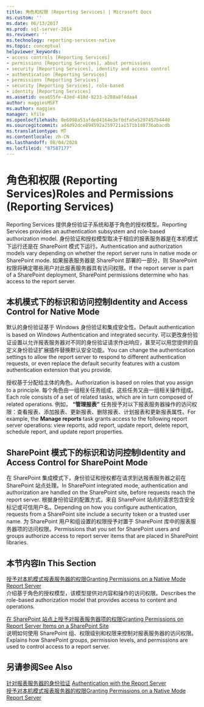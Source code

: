 ```yaml
---
title: 角色和权限 (Reporting Services) | Microsoft Docs
ms.custom: ''
ms.date: 06/13/2017
ms.prod: sql-server-2014
ms.reviewer: ''
ms.technology: reporting-services-native
ms.topic: conceptual
helpviewer_keywords:
- access controls [Reporting Services]
- permissions [Reporting Services], about permissions
- security [Reporting Services], identity and access control
- authentication [Reporting Services]
- permissions [Reporting Services]
- security [Reporting Services], role-based
- identity [Reporting Services]
ms.assetid: eea655fe-43ed-418d-8233-b288a8f4daa4
author: maggiesMSFT
ms.author: maggies
manager: kfile
ms.openlocfilehash: 0e6098a51afde04164e3ef0dfa5e5297457b4440
ms.sourcegitcommit: ad4d92dce894592a259721a1571b1d8736abacdb
ms.translationtype: MT
ms.contentlocale: zh-CN
ms.lasthandoff: 08/04/2020
ms.locfileid: "87587177"
---
```

# <a name="roles-and-permissions-reporting-services"></a><span data-ttu-id="0360d-102">角色和权限 (Reporting Services)</span><span class="sxs-lookup"><span data-stu-id="0360d-102">Roles and Permissions (Reporting Services)</span></span>
  <span data-ttu-id="0360d-103">Reporting Services 提供身份验证子系统和基于角色的授权模型。</span><span class="sxs-lookup"><span data-stu-id="0360d-103">Reporting Services provides an authentication subsystem and role-based authorization model.</span></span> <span data-ttu-id="0360d-104">身份验证和授权模型取决于相应的报表服务器是在本机模式下运行还是在 SharePoint 模式下运行。</span><span class="sxs-lookup"><span data-stu-id="0360d-104">Authentication and authorization models vary depending on whether the report server runs in native mode or SharePoint mode.</span></span> <span data-ttu-id="0360d-105">如果报表服务器是 SharePoint 部署的一部分，则 SharePoint 权限将确定哪些用户对此报表服务器具有访问权限。</span><span class="sxs-lookup"><span data-stu-id="0360d-105">If the report server is part of a SharePoint deployment, SharePoint permissions determine who has access to the report server.</span></span>  
  
## <a name="identity-and-access-control-for-native-mode"></a><span data-ttu-id="0360d-106">本机模式下的标识和访问控制</span><span class="sxs-lookup"><span data-stu-id="0360d-106">Identity and Access Control for Native Mode</span></span>  
 <span data-ttu-id="0360d-107">默认的身份验证基于 Windows 身份验证和集成安全性。</span><span class="sxs-lookup"><span data-stu-id="0360d-107">Default authentication is based on Windows Authentication and integrated security.</span></span> <span data-ttu-id="0360d-108">可以更改身份验证设置以允许报表服务器对不同的身份验证请求作出响应，甚至可以用您提供的自定义身份验证扩展插件替换默认安全功能。</span><span class="sxs-lookup"><span data-stu-id="0360d-108">You can change the authentication settings to allow the report server to respond to different authentication requests, or even replace the default security features with a custom authentication extension that you provide.</span></span>  
  
 <span data-ttu-id="0360d-109">授权基于分配给主体的角色。</span><span class="sxs-lookup"><span data-stu-id="0360d-109">Authorization is based on roles that you assign to a principle.</span></span> <span data-ttu-id="0360d-110">每个角色由一组相关任务组成，这些任务又由一组相关操作组成。</span><span class="sxs-lookup"><span data-stu-id="0360d-110">Each role consists of a set of related tasks, which are in turn composed of related operations.</span></span> <span data-ttu-id="0360d-111">例如， **“管理报表”** 任务授予对以下报表服务器操作的访问权限：查看报表、添加报表、更新报表、删除报表、计划报表和更新报表属性。</span><span class="sxs-lookup"><span data-stu-id="0360d-111">For example, the **Manage reports** task grants access to the following report server operations: view reports, add report, update report, delete report, schedule report, and update report properties.</span></span>  
  
## <a name="identity-and-access-control-for-sharepoint-mode"></a><span data-ttu-id="0360d-112">SharePoint 模式下的标识和访问控制</span><span class="sxs-lookup"><span data-stu-id="0360d-112">Identity and Access Control for SharePoint Mode</span></span>  
 <span data-ttu-id="0360d-113">在 SharePoint 集成模式下，身份验证和授权都在请求到达报表服务器之前在 SharePoint 站点处理。</span><span class="sxs-lookup"><span data-stu-id="0360d-113">In SharePoint integrated mode, authentication and authorization are handled on the SharePoint site, before requests reach the report server.</span></span> <span data-ttu-id="0360d-114">根据身份验证的配置方式，来自 SharePoint 站点的请求包含安全标记或可信用户名。</span><span class="sxs-lookup"><span data-stu-id="0360d-114">Depending on how you configure authentication, requests from a SharePoint site include a security token or a trusted user name.</span></span> <span data-ttu-id="0360d-115">为 SharePoint 用户和组设置的权限授予对置于 SharePoint 库中的报表服务器项的访问权限。</span><span class="sxs-lookup"><span data-stu-id="0360d-115">Permissions that you set for SharePoint users and groups authorize access to report server items that are placed in SharePoint libraries.</span></span>  
  
## <a name="in-this-section"></a><span data-ttu-id="0360d-116">本节内容</span><span class="sxs-lookup"><span data-stu-id="0360d-116">In This Section</span></span>  
 [<span data-ttu-id="0360d-117">授予对本机模式报表服务器的权限</span><span class="sxs-lookup"><span data-stu-id="0360d-117">Granting Permissions on a Native Mode Report Server</span></span>](granting-permissions-on-a-native-mode-report-server.md)  
 <span data-ttu-id="0360d-118">介绍基于角色的授权模型，该模型提供对内容和操作的访问权限。</span><span class="sxs-lookup"><span data-stu-id="0360d-118">Describes the role-based authorization model that provides access to content and operations.</span></span>  
  
 [<span data-ttu-id="0360d-119">在 SharePoint 站点上授予对报表服务器项的权限</span><span class="sxs-lookup"><span data-stu-id="0360d-119">Granting Permissions on Report Server Items on a SharePoint Site</span></span>](granting-permissions-on-report-server-items-on-a-sharepoint-site.md)  
 <span data-ttu-id="0360d-120">说明如何使用 SharePoint 组、权限级别和权限来控制对报表服务器的访问权限。</span><span class="sxs-lookup"><span data-stu-id="0360d-120">Explains how SharePoint groups, permission levels, and permissions are used to control access to a report server.</span></span>  
  
## <a name="see-also"></a><span data-ttu-id="0360d-121">另请参阅</span><span class="sxs-lookup"><span data-stu-id="0360d-121">See Also</span></span>  
 <span data-ttu-id="0360d-122">[针对报表服务器的身份验证](authentication-with-the-report-server.md) </span><span class="sxs-lookup"><span data-stu-id="0360d-122">[Authentication with the Report Server](authentication-with-the-report-server.md) </span></span>  
 [<span data-ttu-id="0360d-123">授予对本机模式报表服务器的权限</span><span class="sxs-lookup"><span data-stu-id="0360d-123">Granting Permissions on a Native Mode Report Server</span></span>](granting-permissions-on-a-native-mode-report-server.md)  
  
  

